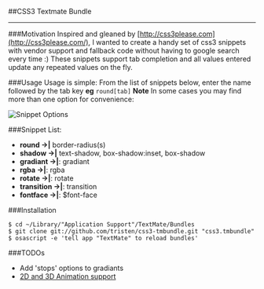 ##CSS3 Textmate Bundle

- - - - - - - - - - - - - - - - - - - - - - -

###Motivation
Inspired and gleaned by [http://css3please.com](http://css3please.com/),
I wanted to create a handy set of css3 snippets with vendor support and fallback code without having to google search every time :) These snippets support tab completion and all values entered update any repeated values on the fly.

###Usage 
Usage is simple: From the list of snippets below, enter the name followed by the tab key __eg__  <code>round[tab]</code>
__Note__ In some cases you may find more than one option for convenience:  
  
![Snippet Options](http://f.cl.ly/items/320C403N2Q210i2Y3z1L/screenshot.png)

###Snippet List:

*  __round &#8594;|__ border-radius(s)
* __shadow &#8594;|__ text-shadow, box-shadow:inset, box-shadow
* __gradiant &#8594;|__: gradiant
* __rgba &#8594;|__: rgba
* __rotate &#8594;|__: rotate
* __transition &#8594;|__: transition
* __fontface &#8594;|__: $font-face

###Installation

    $ cd ~/Library/"Application Support"/TextMate/Bundles
    $ git clone git://github.com/tristen/css3-tmbundle.git "css3.tmbundle"
    $ osascript -e 'tell app "TextMate" to reload bundles'
    
###TODOs
*  Add 'stops' options to gradiants
*  [2D and 3D Animation support](http://css3.bradshawenterprises.com/)